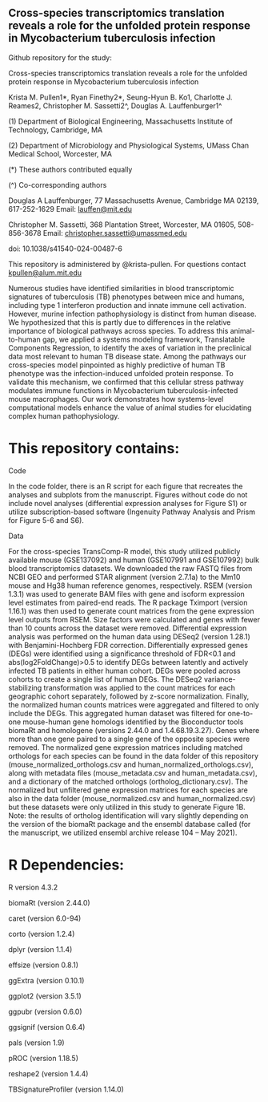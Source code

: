## Cross-species transcriptomics translation reveals a role for the unfolded protein response in Mycobacterium tuberculosis infection

Github repository for the study: 

Cross-species transcriptomics translation reveals a role for the unfolded protein response in Mycobacterium tuberculosis infection

Krista M. Pullen1*, Ryan Finethy2*, Seung-Hyun B. Ko1, Charlotte J. Reames2, Christopher M. Sassetti2^, Douglas A. Lauffenburger1^

(1) Department of Biological Engineering, Massachusetts Institute of Technology, Cambridge, MA

(2) Department of Microbiology and Physiological Systems, UMass Chan Medical School, Worcester, MA

(*) These authors contributed equally

(^) Co-corresponding authors

Douglas A Lauffenburger, 77 Massachusetts Avenue, Cambridge MA 02139, 617-252-1629 Email:  lauffen@mit.edu 

Christopher M. Sassetti, 368 Plantation Street, Worcester, MA 01605, 508-856-3678 
Email: christopher.sassetti@umassmed.edu

doi: 10.1038/s41540-024-00487-6

This repository is administered by @krista-pullen. For questions contact kpullen@alum.mit.edu

Numerous studies have identified similarities in blood transcriptomic signatures of tuberculosis (TB) phenotypes between mice and humans, including type 1 interferon production and innate immune cell activation. However, murine infection pathophysiology is distinct from human disease. We hypothesized that this is partly due to differences in the relative importance of biological pathways across species. To address this animal-to-human gap, we applied a systems modeling framework, Translatable Components Regression, to identify the axes of variation in the preclinical data most relevant to human TB disease state. Among the pathways our cross-species model pinpointed as highly predictive of human TB phenotype was the infection-induced unfolded protein response. To validate this mechanism, we confirmed that this cellular stress pathway modulates immune functions in Mycobacterium tuberculosis-infected mouse macrophages. Our work demonstrates how systems-level computational models enhance the value of animal studies for elucidating complex human pathophysiology.

# This repository contains: 

Code 

In the code folder, there is an R script for each figure that recreates the analyses and subplots from the manuscript. Figures without code do not include novel analyses (differential expression analyses for Figure S1) or utilize subscription-based software (Ingenuity Pathway Analysis and Prism for Figure 5-6 and S6). 

Data 

For the cross-species TransComp-R model, this study utilized publicly available mouse (GSE137092) and human (GSE107991 and GSE107992) bulk blood transcriptomics datasets. We downloaded the raw FASTQ files from NCBI GEO and performed STAR alignment (version 2.7.1a) to the Mm10 mouse and Hg38 human reference genomes, respectively. RSEM (version 1.3.1) was used to generate BAM files with gene and isoform expression level estimates from paired-end reads. The R package Tximport (version 1.16.1) was then used to generate count matrices from the gene expression level outputs from RSEM. Size factors were calculated and genes with fewer than 10 counts across the dataset were removed. Differential expression analysis was performed on the human data using DESeq2 (version 1.28.1) with Benjamini-Hochberg FDR correction. Differentially expressed genes (DEGs) were identified using a significance threshold of FDR<0.1 and abs(log2FoldChange)>0.5 to identify DEGs between latently and actively infected TB patients in either human cohort. DEGs were pooled across cohorts to create a single list of human DEGs. The DESeq2 variance-stabilizing transformation was applied to the count matrices for each geographic cohort separately, followed by z-score normalization. Finally, the normalized human counts matrices were aggregated and filtered to only include the DEGs. This aggregated human dataset was filtered for one-to-one mouse-human gene homologs identified by the Bioconductor tools biomaRt and homologene (versions 2.44.0 and 1.4.68.19.3.27). Genes where more than one gene paired to a single gene of the opposite species were removed. The normalized gene expression matrices including matched orthologs for each species can be found in the data folder of this repository (mouse_normalized_orthologs.csv and human_normalized_orthologs.csv), along with metadata files (mouse_metadata.csv and human_metadata.csv), and a dictionary of the matched orthologs (ortholog_dictionary.csv). The normalized but unfiltered gene expression matrices for each species are also in the data folder (mouse_normalized.csv and human_normalized.csv) but these datasets were only utilized in this study to generate Figure 1B. 
Note: the results of ortholog identification will vary slightly depending on the version of the biomaRt package and the ensembl database called (for the manuscript, we utilized ensembl archive release 104 – May 2021).

# R Dependencies: 

R version 4.3.2

biomaRt (version 2.44.0) 

caret (version 6.0-94)

corto (version 1.2.4)

dplyr (version 1.1.4)

effsize (version 0.8.1)

ggExtra (version 0.10.1)

ggplot2 (version 3.5.1)

ggpubr (version 0.6.0)

ggsignif (version 0.6.4)

pals (version 1.9)

pROC (version 1.18.5)

reshape2 (version 1.4.4)

TBSignatureProfiler (version 1.14.0)

